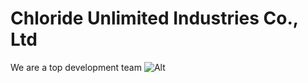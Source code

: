 # Chloride Unlimited Industries Co., Ltd
We are a top development team
![Alt](https://repobeats.axiom.co/api/embed/63ca029c9063859145bdc53ac7e8f841a58f3566.svg "Repobeats analytics image")
